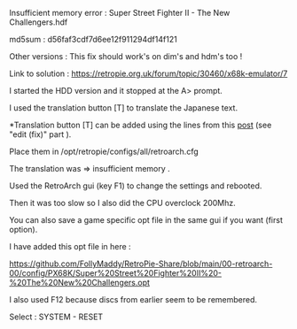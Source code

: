 Insufficient memory error : Super Street Fighter II - The New Challengers.hdf

md5sum : d56faf3cdf7d6ee12f911294df14f121

Other versions : This fix should work's on dim's and hdm's too !

Link to solution : https://retropie.org.uk/forum/topic/30460/x68k-emulator/7

I started the HDD version and it stopped at the A> prompt.

I used the translation button [T] to translate the Japanese text.

*Translation button [T] can be added using the lines from this [post]( https://retropie.org.uk/forum/topic/28461/translate-games-on-the-fly/10) (see "edit (fix)" part ).

Place them in /opt/retropie/configs/all/retroarch.cfg

The translation was => insufficient memory .

Used the RetroArch gui (key F1) to change the settings and rebooted.

Then it was too slow so I also did the CPU overclock 200Mhz.

You can also save a game specific opt file in the same gui if you want (first option).

I have added this opt file in here : 

https://github.com/FollyMaddy/RetroPie-Share/blob/main/00-retroarch-00/config/PX68K/Super%20Street%20Fighter%20II%20-%20The%20New%20Challengers.opt

I also used F12 because discs from earlier seem to be remembered.

Select : SYSTEM - RESET
